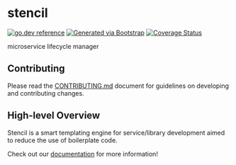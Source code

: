 # stencil

[![go.dev reference](https://img.shields.io/badge/go.dev-reference-007d9c?logo=go&logoColor=white)](https://pkg.go.dev/github.com/getoutreach/stencil)
[![Generated via Bootstrap](https://img.shields.io/badge/Outreach-Bootstrap-%235951ff)](https://github.com/getoutreach/bootstrap)
[![Coverage Status](https://coveralls.io/repos/github/getoutreach/stencil/badge.svg?branch=main)](https://coveralls.io/github//getoutreach/stencil?branch=main)

<!-- <<Stencil::Block(extraBadges)>> -->

<!-- <</Stencil::Block>> -->

microservice lifecycle manager

## Contributing

Please read the [CONTRIBUTING.md](CONTRIBUTING.md) document for guidelines on developing and contributing changes.

## High-level Overview

<!-- <<Stencil::Block(overview)>> -->

Stencil is a smart templating engine for service/library development aimed to reduce the use of boilerplate code.

Check out our [documentation](https://engineering.outreach.io/stencil/) for more information!

<!-- <</Stencil::Block>> -->
